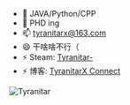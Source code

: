 <!--
**TyranitarX/TyranitarX** is a ✨ _special_ ✨ repository because its `README.md` (this file) appears on your GitHub profile.

Here are some ideas to get you started:

- 🔭 I’m currently working on ...
- 🌱 I’m currently learning ...
- 👯 I’m looking to collaborate on ...
- 🤔 I’m looking for help with ...
- 💬 Ask me about ...
- 📫 How to reach me: ...
- 😄 Pronouns: ...
- ⚡ Fun fact: ...
-->
- 🔭 JAVA/Python/CPP
- 🌱 PHD ing
- 📫 tyranitarx@163.com
- 😄 干啥啥不行（
- ⚡ Steam: [Tyranitar-](https://steamcommunity.com/id/TyranitarX/)
- ⚡ 博客: [TyranitarX Connect](http://tyranitarx.run/)

![Tyranitar](https://github-readme-stats.vercel.app/api?username=TyranitarX&show_icons=true)
